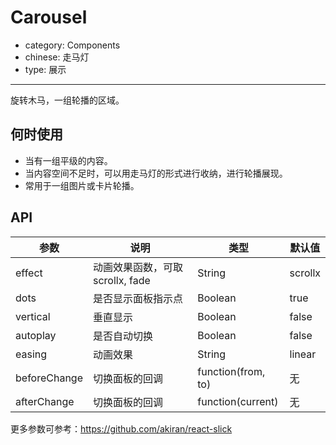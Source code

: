 # Carousel

- category: Components
- chinese: 走马灯
- type: 展示

---

旋转木马，一组轮播的区域。

## 何时使用

- 当有一组平级的内容。
- 当内容空间不足时，可以用走马灯的形式进行收纳，进行轮播展现。
- 常用于一组图片或卡片轮播。

## API

| 参数             | 说明                                         | 类型     | 默认值                          |
|------------------|----------------------------------------------|----------|---------------------------------|
| effect           | 动画效果函数，可取 scrollx, fade | String | scrollx |
| dots | 是否显示面板指示点 | Boolean   | true |
| vertical | 垂直显示 | Boolean   | false |
| autoplay | 是否自动切换 | Boolean   | false |
| easing | 动画效果 | String   | linear |
| beforeChange      | 切换面板的回调                              | function(from, to) | 无
| afterChange       | 切换面板的回调                              | function(current)  | 无

更多参数可参考：https://github.com/akiran/react-slick

<style>
.ant-carousel .slick-slide {
  text-align: center;
  height: 100px;
  line-height: 100px;
  background: #71B5DE;
  color: #fff;
  overflow: hidden;
}
#components-carousel-demo-vertical .ant-carousel {
  margin-right: 35px;
}
</style>
